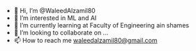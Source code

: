 - 👋 Hi, I’m @WaleedAlzamil80
- 👀 I’m interested in ML and AI
- 🌱 I’m currently learning at Faculty of Engineering ain shames
- 💞️ I’m looking to collaborate on ...
- 📫 How to reach me waleedalzamil80@gmail.com

<!---
WaleedAlzamil80/WaleedAlzamil80 is a ✨ special ✨ repository because its `README.md` (this file) appears on your GitHub profile.
You can click the Preview link to take a look at your changes.
--->
